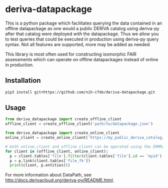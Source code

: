 # deriva-datapackage

This is a python package which facilitates querying the data contained in an offline datapackage as one would a public DERIVA catalog using deriva-py after that catalog were deployed *with* the datapackage. Thus we allow you to test queries that could be executed in production using deriva-py query syntax. Not all features are supported, more may be added as needed.

This library is most often used for constructing isomorphic FAIR assessments which can operate on offline datapackages instead of online in production.

## Installation

```bash
pip3 install git+https://github.com/nih-cfde/deriva-datapackage.git
```

## Usage

```python
from deriva_datapackage import create_offline_client
offline_client = create_offline_client('path/to/datapackage.json')

from deriva_datapackage import create_online_client
online_client = create_online_client('https://my_public_deriva_catalog/#1/public')

# both online_client and offline_client can be operated using the ERMRest DataPath query language
for client in (offline_client, online_client):
  p = client.tables['file'].filter(client.tables['file'].id == 'myid')
  p = p.link(client.tables['file_fk'])
  print(client, p.entities())
```

For more information about DataPath, see <http://docs.derivacloud.org/deriva-py/README.html>.
